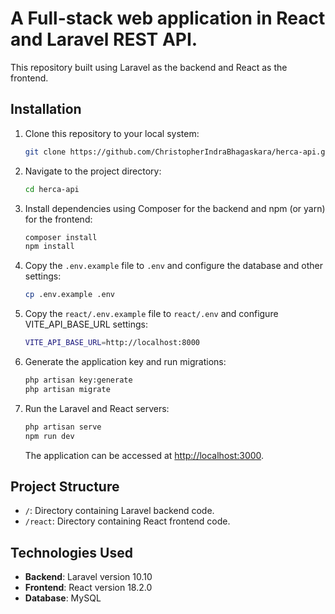 # A Full-stack web application in React and Laravel REST API.

This repository built using Laravel as the backend and React as the frontend.

## Installation

1. Clone this repository to your local system:

    ```bash
    git clone https://github.com/ChristopherIndraBhagaskara/herca-api.git
    ```

2. Navigate to the project directory:

    ```bash
    cd herca-api
    ```

3. Install dependencies using Composer for the backend and npm (or yarn) for the frontend:

    ```bash
    composer install
    npm install
    ```

4. Copy the `.env.example` file to `.env` and configure the database and other settings:

    ```bash
    cp .env.example .env
    ```

5. Copy the `react/.env.example` file to `react/.env` and configure VITE_API_BASE_URL settings:

    ```bash
    VITE_API_BASE_URL=http://localhost:8000
    ```

6. Generate the application key and run migrations:

    ```bash
    php artisan key:generate
    php artisan migrate
    ```

7. Run the Laravel and React servers:

    ```bash
    php artisan serve
    npm run dev
    ```

    The application can be accessed at [http://localhost:3000](http://localhost:3000).

## Project Structure

-   `/`: Directory containing Laravel backend code.
-   `/react`: Directory containing React frontend code.

## Technologies Used

-   **Backend**: Laravel version 10.10
-   **Frontend**: React version 18.2.0
-   **Database**: MySQL
